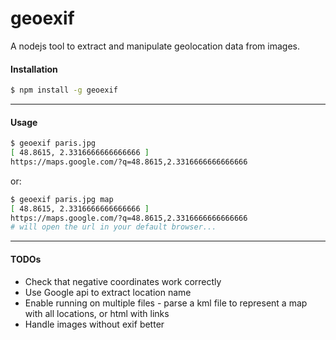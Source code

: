 geoexif
=======

A nodejs tool to extract and manipulate geolocation data from images.

#### Installation
```bash
$ npm install -g geoexif
```

* * *
#### Usage

```bash
$ geoexif paris.jpg
[ 48.8615, 2.3316666666666666 ]
https://maps.google.com/?q=48.8615,2.3316666666666666
```

or:

```bash
$ geoexif paris.jpg map
[ 48.8615, 2.3316666666666666 ]
https://maps.google.com/?q=48.8615,2.3316666666666666
# will open the url in your default browser...
```

* * *
#### TODOs

* Check that negative coordinates work correctly
* Use Google api to extract location name
* Enable running on multiple files - parse a kml file to represent a map with all locations, or html with links
* Handle images without exif better
